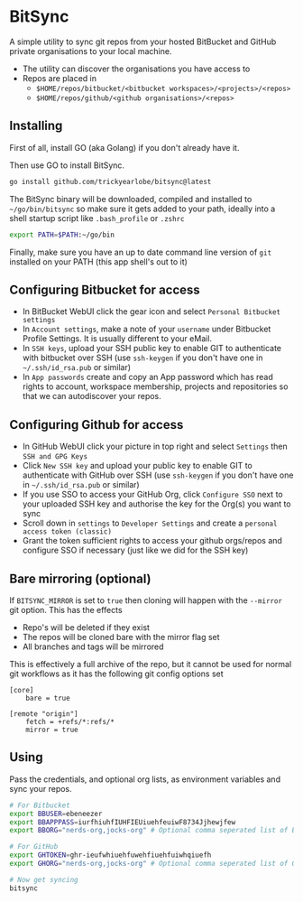 # BitSync

A simple utility to sync git repos from your hosted BitBucket and GitHub private organisations to your local machine.

* The utility can discover the organisations you have access to
* Repos are placed in
  * `$HOME/repos/bitbucket/<bitbucket workspaces>/<projects>/<repos>`
  * `$HOME/repos/github/<github organisations>/<repos>`

## Installing
First of all, install GO (aka Golang) if you don't already have it.

Then use GO to install BitSync.

```bash
go install github.com/trickyearlobe/bitsync@latest
```

The BitSync binary will be downloaded, compiled and installed to `~/go/bin/bitsync` so make sure it gets added to your path, ideally into a shell startup script like `.bash_profile` or `.zshrc`

```bash
export PATH=$PATH:~/go/bin
```

Finally, make sure you have an up to date command line version of `git` installed on your PATH (this app shell's out to it)

## Configuring Bitbucket for access

* In BitBucket WebUI click the gear icon and select `Personal Bitbucket settings`
* In `Account settings`, make a note of your `username` under Bitbucket Profile Settings. It is usually different to your eMail.
* In `SSH keys`, upload your SSH public key to enable GIT to authenticate with bitbucket over SSH (use `ssh-keygen` if you don't have one in `~/.ssh/id_rsa.pub` or similar)
* In `App passwords` create and copy an App password which has read rights to account, workspace membership, projects and repositories so that we can autodiscover your repos.

## Configuring Github for access

* In GitHub WebUI click your picture in top right and select `Settings` then `SSH and GPG Keys`
* Click `New SSH key` and upload your public key to enable GIT to authenticate with GitHub over SSH (use `ssh-keygen` if you don't have one in `~/.ssh/id_rsa.pub` or similar)
* If you use SSO to access your GitHub Org, click `Configure SSO` next to your uploaded SSH key and authorise the key for the Org(s) you want to sync
* Scroll down in `settings` to `Developer Settings` and create a `personal access token (classic)`
* Grant the token sufficient rights to access your github orgs/repos and configure SSO if necessary (just like we did for the SSH key)

## Bare mirroring (optional)

If `BITSYNC_MIRROR` is set to `true` then cloning will happen with the `--mirror` git option. This has the effects

* Repo's will be deleted if they exist
* The repos will be cloned bare with the mirror flag set
* All branches and tags will be mirrored

This is effectively a full archive of the repo, but it cannot be used for normal git workflows as it has the following git config options set

```aiignore
[core]
	bare = true

[remote "origin"]
	fetch = +refs/*:refs/*
	mirror = true
```

## Using

Pass the credentials, and optional org lists, as environment variables and sync your repos.

```bash
# For Bitbucket
export BBUSER=ebeneezer
export BBAPPPASS=iurfhiuhfIUHFIEUiuehfeuiwF8734Jjhewjfew
export BBORG="nerds-org,jocks-org" # Optional comma seperated list of BB Orgs with no spaces

# For GitHub
export GHTOKEN=ghr-ieufwhiuehfuwehfiuehfuiwhqiuefh
export GHORG="nerds-org,jocks-org" # Optional comma seperated list of GH Orgs with no spaces

# Now get syncing
bitsync
```
